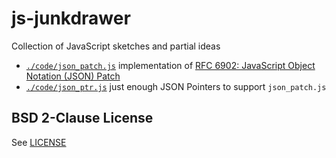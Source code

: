 # js-junkdrawer

Collection of JavaScript sketches and partial ideas

- [`./code/json_patch.js`](./code/json_patch.js) implementation of [RFC 6902: JavaScript Object Notation (JSON) Patch](https://datatracker.ietf.org/doc/html/rfc6902/#section-3)
- [`./code/json_ptr.js`](./code/json_ptr.js) just enough JSON Pointers to support `json_patch.js`

## BSD 2-Clause License
See [LICENSE](./LICENSE)

